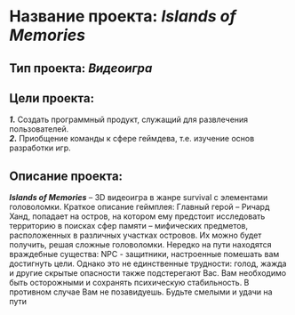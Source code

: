 **Название проекта:**  *__Islands of Memories__*
===
**Тип проекта:** *Видеоигра* 
---
**Цели проекта:**
---
   **_1_.** Создать программный продукт, служащий для развлечения пользователей.  
   **_2_.** Приобщение команды к сфере геймдева, т.е. изучение основ разработки игр.
   
**Описание проекта:**
---
**_Islands of Memories_** – 3D видеоигра в жанре survival с элементами головоломки. Краткое описание геймплея: Главный герой – Ричард Ханд, попадает на остров, на котором ему предстоит исследовать территорию в поисках сфер памяти – мифических предметов, расположенных в различных участках островов. Их можно будет получить, решая сложные головоломки. Нередко на пути находятся враждебные существа: NPC - защитники, настроенные помешать вам достигнуть цели. Однако это не единственные трудности: голод, жажда и другие скрытые опасности также подстерегают Вас. Вам необходимо быть осторожными и сохранять психическую стабильность. В противном случае Вам не позавидуешь. Будьте смелыми и удачи на пути
